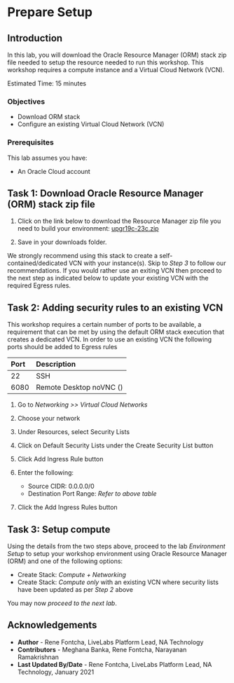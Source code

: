 # Prepare Setup 

## Introduction

In this lab, you will download the Oracle Resource Manager (ORM) stack zip file needed to setup the resource needed to run this workshop. This workshop requires a compute instance and a Virtual Cloud Network (VCN).

Estimated Time: 15 minutes

### Objectives

-   Download ORM stack
-   Configure an existing Virtual Cloud Network (VCN)

### Prerequisites

This lab assumes you have:

- An Oracle Cloud account

## Task 1: Download Oracle Resource Manager (ORM) stack zip file

1.  Click on the link below to download the Resource Manager zip file you need to build your environment: [upgr19c-23c.zip](https://c4u04.objectstorage.us-ashburn-1.oci.customer-oci.com/p/EcTjWk2IuZPZeNnD_fYMcgUhdNDIDA6rt9gaFj_WZMiL7VvxPBNMY60837hu5hga/n/c4u04/b/livelabsfiles/o/data-management-library-files/upgrade-and-patching/upgr19c-23c.zip)

2.  Save in your downloads folder.

We strongly recommend using this stack to create a self-contained/dedicated VCN with your instance(s). Skip to *Step 3* to follow our recommendations. If you would rather use an exiting VCN then proceed to the next step as indicated below to update your existing VCN with the required Egress rules.

## Task 2: Adding security rules to an existing VCN

This workshop requires a certain number of ports to be available, a requirement that can be met by using the default ORM stack execution that creates a dedicated VCN. In order to use an existing VCN the following ports should be added to Egress rules

| Port | Description             |
| :--- | :---------------------- |
| 22   | SSH                     |
| 6080 | Remote Desktop noVNC () |

1.  Go to *Networking >> Virtual Cloud Networks*

2.  Choose your network

3.  Under Resources, select Security Lists

4.  Click on Default Security Lists under the Create Security List button

5.  Click Add Ingress Rule button

6.  Enter the following:
    - Source CIDR: 0.0.0.0/0
    - Destination Port Range: *Refer to above table*

7.  Click the Add Ingress Rules button

## Task 3: Setup compute

Using the details from the two steps above, proceed to the lab *Environment Setup* to setup your workshop environment using Oracle Resource Manager (ORM) and one of the following options:
  -  Create Stack:  *Compute + Networking*
  -  Create Stack:  *Compute only* with an existing VCN where security lists have been updated as per *Step 2* above

You may now *proceed to the next lab*.

## Acknowledgements

* **Author** - Rene Fontcha, LiveLabs Platform Lead, NA Technology
* **Contributors** - Meghana Banka, Rene Fontcha, Narayanan Ramakrishnan
* **Last Updated By/Date** - Rene Fontcha, LiveLabs Platform Lead, NA Technology, January 2021
